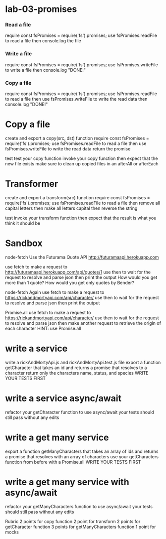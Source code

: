 # lab-03-promises

### Read a file
require const fsPromises = require('fs').promises;
use fsPromises.readFile to read a file
then console.log the file

### Write a file
require const fsPromises = require('fs').promises;
use fsPromises.writeFile to write a file
then console.log "DONE!"

### Copy a file
require const fsPromises = require('fs').promises;
use fsPromises.readFile to read a file
then use fsPromises.writeFile to write the read data
then console.log "DONE!"

# Copy a file
create and export a copy(src, dst) function
require const fsPromises = require('fs').promises;
use fsPromises.readFile to read a file
then use fsPromises.writeFile to write the read data
return the promise

test
test your copy function
invoke your copy function
then expect that the new file exists
make sure to clean up copied files in an afterAll or afterEach

# Transformer
create and export a transform(src) function
require const fsPromises = require('fs').promises;
use fsPromises.readFile to read a file
then remove all capital letters
then make all letters capital
then reverse the string

test
invoke your transform function
then expect that the result is what you think it should be

# Sandbox
node-fetch
Use the Futurama Quote API http://futuramaapi.herokuapp.com

use fetch to make a request to http://futuramaapi.herokuapp.com/api/quotes/1
use then to wait for the request to resolve and parse json
then print the output
How would you get more than 1 quote?
How would you get only quotes by Bender?

node-fetch Again
use fetch to make a request to https://rickandmortyapi.com/api/character/
use then to wait for the request to resolve and parse json
then print the output

Promise.all
use fetch to make a request to https://rickandmortyapi.com/api/character/
use then to wait for the request to resolve and parse json
then make another request to retrieve the origin of each character
HINT: use Promise.all

# write a service
write a rickAndMortyApi.js and rickAndMortyApi.test.js file
export a function getCharacter that takes an id and returns a promise that resolves to a character
return only the characters name, status, and species
WRITE YOUR TESTS FIRST

# write a service async/await
refactor your getCharacter function to use async/await
your tests should still pass without any edits

# write a get many service
export a function getManyCharacters that takes an array of ids and returns a promise that resolves with an array of characters
use your getCharacters function from before with a Promise.all
WRITE YOUR TESTS FIRST

# write a get many service with async/await
refactor your getManyCharacters function to use async/await
your tests should still pass without any edits

Rubric
2 points for copy function
2 point for transform
2 points for getCharacter function
3 points for getManyCharacters function
1 point for mocks